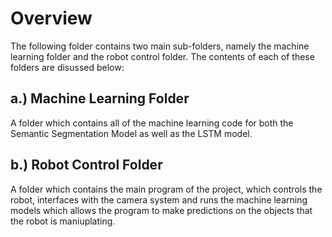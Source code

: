 # Overview

The following folder contains two main sub-folders, namely the machine learning folder and the robot control folder. The contents of each of these folders are disussed below:

## a.) Machine Learning Folder

A folder which contains all of the machine learning code for both the Semantic Segmentation Model as well as the LSTM model.

## b.) Robot Control Folder

A folder which contains the main program of the project, which controls the robot, interfaces with the camera system and runs the machine learning models which allows the program to make predictions on the objects that the robot is maniuplating. 
